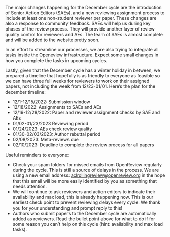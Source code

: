 The major changes happening for the December cycle are the introduction of Senior Action Editors (SAEs), and a new reviewing assignment process to include at least one non-student reviewer per paper. These changes are also a response to community feedback. SAEs will help us during key phases of the review process. They will provide another layer of review quality control for reviewers and AEs. The team of SAEs is almost complete and will be added to the website pretty soon.

In an effort to streamline our processes, we are also trying to integrate all tasks inside the Openeview infrastructure. Expect some small changes in how you complete the tasks in upcoming cycles.

Lastly, given that the December cycle has a winter holiday in between, we prepared a timeline that hopefully is as friendly to everyone as feasible so we can have three full weeks for reviewers to work on their assigned papers, not including the week from 12/23-01/01. Here’s the plan for the december timeline:

- 12/1-12/15/2022: Submission window
- 12/18/2022: Assignments to SAEs and AEs
- 12/19-12/28/2022: Paper and reviewer assignment checks by SAE and AEs
- 01/02-01/23/2023 Reviewing period
- 01/24/2023: AEs check review quality
- 01/30-02/03/2023: Author rebuttal period
- 02/08/2023: Meta-reviews due
- 02/10/2023: Deadline to complete the review process for all papers

Useful reminders to everyone:
- Check your spam folders for missed emails from OpenReview regularly during the cycle. This is still a source of delays in the process. We are using a new email address: [aclrollingreview@openreview.org]() in the hope that this email will be more easily identified by you as something that needs attention.
- We will continue to ask reviewers and action editors to indicate their availability and max load, this is already happening now. This is our earliest check point to prevent reviewing delays every cycle. We thank you for your understanding and prompt reply to this!
- Authors who submit papers to the December cycle are automatically added as reviewers. Read the bullet point above for what to do if for some reason you can’t help on this cycle (hint: availability and max load tasks).
